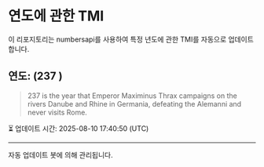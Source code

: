 
# 연도에 관한 TMI

이 리포지토리는 numbersapi를 사용하여 특정 년도에 관한 TMI를 자동으로 업데이트합니다.

## 연도: (237 )
> 237 is the year that Emperor Maximinus Thrax campaigns on the rivers Danube and Rhine in Germania, defeating the Alemanni and never visits Rome.

⏳ 업데이트 시간: 2025-08-10 17:40:50 (UTC)

---
자동 업데이트 봇에 의해 관리됩니다.
